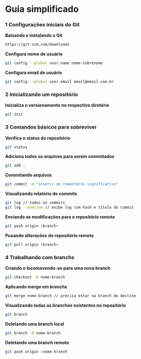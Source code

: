 # Guia simplificado

### 1 Configurações iniciais do Git


**Baixando e instalando o Git**
```bash
https://git-scm.com/downloads
```

**Configura nome de usuário**
```bash
git config --global user.name nome-sobrenome
```

**Configura email de usuário**
```bash
git config --global user.email email@email.com.br
```

### 2 Inicializando um repositório


**Inicializa o versionamento no respectivo diretório**
```bash
git init
```

### 3 Comandos básicos para sobreviver


**Verifica o status do repositório**
```bash
git status
```

**Adiciona todos os arquivos para serem commitados**
```bash
git add .
```

**Commitando arquivos**
```bash
git commit -m "inserir um comentário significativo"
```

**Visualizando relatório de commits**
```bash
git log // todos os commits
git log --oneline // exibe log com hash e título do commit
```

**Enviando as modificações para o repositório remoto**
```bash
git push origin <branch>
```

**Puxando alterações do repositório remoto**
```bash
git pull origin <branch>
```

### 4 Trabalhando com branchs


**Criando e locomovendo-se para uma nova branch**
```bash
git checkout -b nome-branch 
```

**Aplicando merge em branchs**
```bash
git merge nome-branch // precisa estar na branch de destino
```

**Visualizando todas as branches existentes no repositório**
```bash
git branch
```

**Deletando uma branch local**
```bash
git branch -D nome-branch
```

**Deletando uma branch remoto**
```bash
git push origin :nome-branch
```

